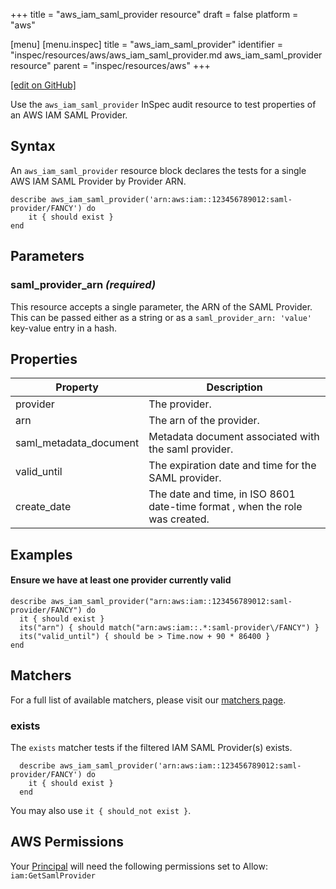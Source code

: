 +++
title = "aws_iam_saml_provider resource"
draft = false
platform = "aws"

[menu]
  [menu.inspec]
    title = "aws_iam_saml_provider"
    identifier = "inspec/resources/aws/aws_iam_saml_provider.md aws_iam_saml_provider resource"
    parent = "inspec/resources/aws"
+++

[\[edit on GitHub\]](https://github.com/inspec/inspec-aws/blob/master/docs/resources/aws_iam_saml_provider.md)

Use the `aws_iam_saml_provider` InSpec audit resource to test properties of an AWS IAM SAML Provider.

## Syntax

An `aws_iam_saml_provider` resource block declares the tests for a single AWS IAM SAML Provider by Provider ARN.

    describe aws_iam_saml_provider('arn:aws:iam::123456789012:saml-provider/FANCY') do
        it { should exist }
    end

## Parameters

### saml_provider_arn _(required)_

This resource accepts a single parameter, the ARN of the SAML Provider.
This can be passed either as a string or as a `saml_provider_arn: 'value'` key-value entry in a hash.

## Properties

| Property               | Description                                                                  |
| ---------------------- | ---------------------------------------------------------------------------- |
| provider               | The provider.                                                                |
| arn                    | The arn of the provider.                                                     |
| saml_metadata_document | Metadata document associated with the saml provider.                         |
| valid_until            | The expiration date and time for the SAML provider.                          |
| create_date            | The date and time, in ISO 8601 date-time format , when the role was created. |

## Examples

#### Ensure we have at least one provider currently valid

    describe aws_iam_saml_provider("arn:aws:iam::123456789012:saml-provider/FANCY") do
      it { should exist }
      its("arn") { should match("arn:aws:iam::.*:saml-provider\/FANCY") }
      its("valid_until") { should be > Time.now + 90 * 86400 }
    end

## Matchers

For a full list of available matchers, please visit our [matchers page](/inspec/matchers/).

### exists

The `exists` matcher tests if the filtered IAM SAML Provider(s) exists.

      describe aws_iam_saml_provider('arn:aws:iam::123456789012:saml-provider/FANCY') do
        it { should exist }
      end

You may also use `it { should_not exist }`.

## AWS Permissions

Your [Principal](https://docs.aws.amazon.com/IAM/latest/UserGuide/intro-structure.html#intro-structure-principal) will need the following permissions set to Allow:
`iam:GetSamlProvider`
